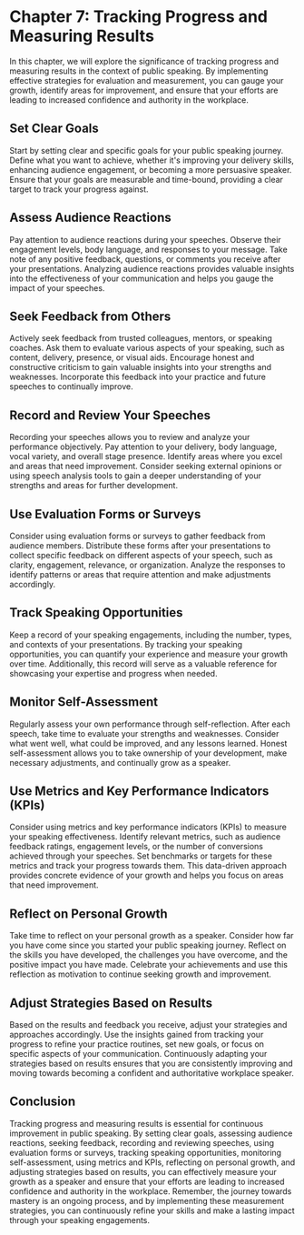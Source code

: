 Chapter 7: Tracking Progress and Measuring Results
==================================================

In this chapter, we will explore the significance of tracking progress and measuring results in the context of public speaking. By implementing effective strategies for evaluation and measurement, you can gauge your growth, identify areas for improvement, and ensure that your efforts are leading to increased confidence and authority in the workplace.

Set Clear Goals
---------------

Start by setting clear and specific goals for your public speaking journey. Define what you want to achieve, whether it's improving your delivery skills, enhancing audience engagement, or becoming a more persuasive speaker. Ensure that your goals are measurable and time-bound, providing a clear target to track your progress against.

Assess Audience Reactions
-------------------------

Pay attention to audience reactions during your speeches. Observe their engagement levels, body language, and responses to your message. Take note of any positive feedback, questions, or comments you receive after your presentations. Analyzing audience reactions provides valuable insights into the effectiveness of your communication and helps you gauge the impact of your speeches.

Seek Feedback from Others
-------------------------

Actively seek feedback from trusted colleagues, mentors, or speaking coaches. Ask them to evaluate various aspects of your speaking, such as content, delivery, presence, or visual aids. Encourage honest and constructive criticism to gain valuable insights into your strengths and weaknesses. Incorporate this feedback into your practice and future speeches to continually improve.

Record and Review Your Speeches
-------------------------------

Recording your speeches allows you to review and analyze your performance objectively. Pay attention to your delivery, body language, vocal variety, and overall stage presence. Identify areas where you excel and areas that need improvement. Consider seeking external opinions or using speech analysis tools to gain a deeper understanding of your strengths and areas for further development.

Use Evaluation Forms or Surveys
-------------------------------

Consider using evaluation forms or surveys to gather feedback from audience members. Distribute these forms after your presentations to collect specific feedback on different aspects of your speech, such as clarity, engagement, relevance, or organization. Analyze the responses to identify patterns or areas that require attention and make adjustments accordingly.

Track Speaking Opportunities
----------------------------

Keep a record of your speaking engagements, including the number, types, and contexts of your presentations. By tracking your speaking opportunities, you can quantify your experience and measure your growth over time. Additionally, this record will serve as a valuable reference for showcasing your expertise and progress when needed.

Monitor Self-Assessment
-----------------------

Regularly assess your own performance through self-reflection. After each speech, take time to evaluate your strengths and weaknesses. Consider what went well, what could be improved, and any lessons learned. Honest self-assessment allows you to take ownership of your development, make necessary adjustments, and continually grow as a speaker.

Use Metrics and Key Performance Indicators (KPIs)
-------------------------------------------------

Consider using metrics and key performance indicators (KPIs) to measure your speaking effectiveness. Identify relevant metrics, such as audience feedback ratings, engagement levels, or the number of conversions achieved through your speeches. Set benchmarks or targets for these metrics and track your progress towards them. This data-driven approach provides concrete evidence of your growth and helps you focus on areas that need improvement.

Reflect on Personal Growth
--------------------------

Take time to reflect on your personal growth as a speaker. Consider how far you have come since you started your public speaking journey. Reflect on the skills you have developed, the challenges you have overcome, and the positive impact you have made. Celebrate your achievements and use this reflection as motivation to continue seeking growth and improvement.

Adjust Strategies Based on Results
----------------------------------

Based on the results and feedback you receive, adjust your strategies and approaches accordingly. Use the insights gained from tracking your progress to refine your practice routines, set new goals, or focus on specific aspects of your communication. Continuously adapting your strategies based on results ensures that you are consistently improving and moving towards becoming a confident and authoritative workplace speaker.

Conclusion
----------

Tracking progress and measuring results is essential for continuous improvement in public speaking. By setting clear goals, assessing audience reactions, seeking feedback, recording and reviewing speeches, using evaluation forms or surveys, tracking speaking opportunities, monitoring self-assessment, using metrics and KPIs, reflecting on personal growth, and adjusting strategies based on results, you can effectively measure your growth as a speaker and ensure that your efforts are leading to increased confidence and authority in the workplace. Remember, the journey towards mastery is an ongoing process, and by implementing these measurement strategies, you can continuously refine your skills and make a lasting impact through your speaking engagements.
